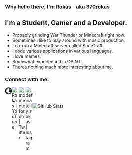 ### Why hello there, I'm Rokas - aka 370rokas

## I'm a Student, Gamer and a Developer.

- Probably grinding War Thunder or Minecraft right now.
- Sometimes i like to play around with music production.
- I co-run a Minecraft server called SourCraft.
- I code various applications in various languages.
- I love memes.
- Somewhat experienced in OSINT.
- Theres nothing much more interesting about me.

### Connect with me:

[<img align="left" alt="rokas.gamingmiux.eu" width="22px" src="https://raw.githubusercontent.com/iconic/open-iconic/master/svg/globe.svg" />][website]
[<img align="left" alt="Rokas | YouTube" width="22px" src="https://cdn.jsdelivr.net/npm/simple-icons@v3/icons/youtube.svg" />][youtube]
[<img align="left" alt="momentofbruh | Twitter" width="22px" src="https://cdn.jsdelivr.net/npm/simple-icons@v3/icons/twitter.svg" />][twitter]
[<img align="left" alt="definatelly_rokas | Instagram" width="22px" src="https://cdn.jsdelivr.net/npm/simple-icons@v3/icons/instagram.svg" />][instagram]

<br />
<br />
<br />

<img align="left" alt="GitHub Stats" src="https://github-readme-stats.vercel.app/api?username=370rokas" />

[website]: https://0x16.lt/
[twitter]: https://twitter.com/momentofbruh
[youtube]: https://youtube.com/channel/UCnxRonX5agFn63WUYhQgUVA
[instagram]: https://instagram.com/definatelly_rokas/
